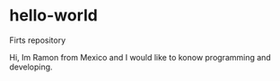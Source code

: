 # hello-world
Firts repository

Hi, Im Ramon from Mexico and I would like to konow programming and developing.
